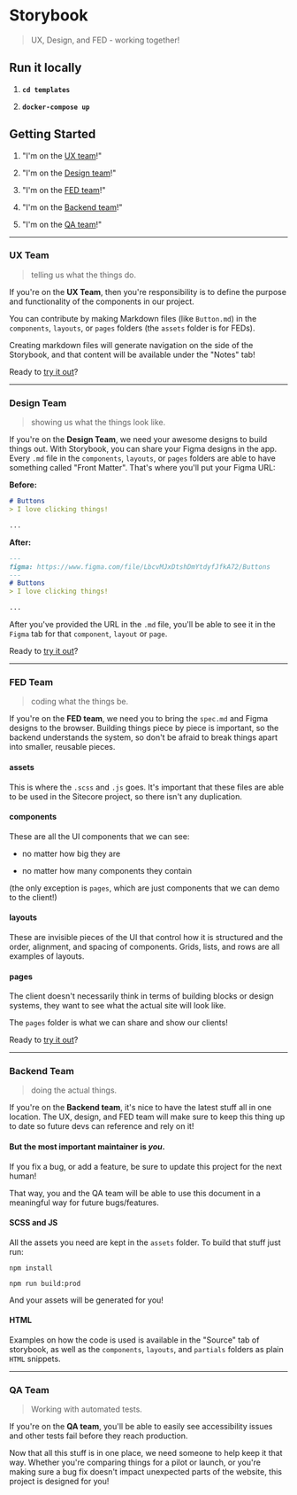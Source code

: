 # Storybook
> UX, Design, and FED - working together!


## Run it locally

1. __`cd templates`__

1. __`docker-compose up`__


## Getting Started

1. "I'm on the [UX team](#ux-team)!"

1. "I'm on the [Design team](#design-team)!"

1. "I'm on the [FED team](#fed-team)!"

1. "I'm on the [Backend team](#backend-team)!"

1. "I'm on the [QA team](#qa-team)!"

---

### UX Team
> telling us what the things do.

If you're on the __UX Team__, then you're responsibility is to define the purpose and functionality of the components in our project.

You can contribute by making Markdown files (like `Button.md`) in the `components`, `layouts`, or `pages` folders (the `assets` folder is for FEDs).

Creating markdown files will generate navigation on the side of the Storybook, and that content will be available under the "Notes" tab!

Ready to [try it out](#try-it-out)?

---

### Design Team
> showing us what the things look like.

If you're on the __Design Team__, we need your awesome designs to build things out. With Storybook, you can share your Figma designs in the app. Every `.md` file in the `components`, `layouts`, or `pages` folders are able to have something called "Front Matter". That's where you'll put your Figma URL:

__Before:__

```md
# Buttons
> I love clicking things!

...
```

__After:__

```markdown
---
figma: https://www.figma.com/file/LbcvMJxDtshDmYtdyfJfkA72/Buttons
---
# Buttons
> I love clicking things!

...
```

After you've provided the URL in the `.md` file, you'll be able to see it in the `Figma` tab for that `component`, `layout` or `page`.

Ready to [try it out](#try-it-out)?

---

### FED Team
> coding what the things be.

If you're on the __FED team__, we need you to bring the `spec.md` and Figma designs to the browser. Building things piece by piece is important, so the backend understands the system, so don't be afraid to break things apart into smaller, reusable pieces.

#### assets

This is where the `.scss` and `.js` goes. It's important that these files are able to be used in the Sitecore project, so there isn't any duplication.

#### components

These are all the UI components that we can see:

- no matter how big they are

- no matter how many components they contain

(the only exception is `pages`, which are just components that we can demo to the client!)

#### layouts

These are invisible pieces of the UI that control how it is structured and the order, alignment, and spacing of components. Grids, lists, and rows are all examples of layouts.

#### pages

The client doesn't necessarily think in terms of building blocks or design systems, they want to see what the actual site will look like.

The `pages` folder is what we can share and show our clients!

Ready to [try it out](#try-it-out)?

---

### Backend Team
> doing the actual things.

If you're on the __Backend team__, it's nice to have the latest stuff all in one location. The UX, design, and FED team will make sure to keep this thing up to date so future devs can reference and rely on it!

#### But the most important maintainer is _you_.

If you fix a bug, or add a feature, be sure to update this project for the next human!

That way, you and the QA team will be able to use this document in a meaningful way for future bugs/features.

#### SCSS and JS

All the assets you need are kept in the `assets` folder.
To build that stuff just run:

```
npm install

npm run build:prod
```

And your assets will be generated for you!

#### HTML

Examples on how the code is used is available in the "Source" tab of storybook, as well as the `components`, `layouts`, and `partials` folders as plain `HTML` snippets.

---

### QA Team
> Working with automated tests.

If you're on the __QA team__, you'll be able to easily see accessibility issues and other tests fail before they reach production.

Now that all this stuff is in one place, we need someone to help keep it that way. Whether you're comparing things for a pilot or launch, or you're making sure a bug fix doesn't impact unexpected parts of the website, this project is designed for you!
